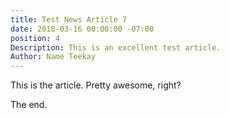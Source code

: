 ```yaml
---
title: Test News Article 7
date: 2018-03-16 00:00:00 -07:00
position: 4
Description: This is an excellent test article.
Author: Name Teekay
---
```


This is the article. Pretty awesome, right?

The end.
